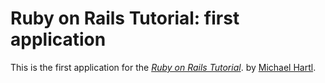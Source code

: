 # Ruby on Rails Tutorial: first application

This is the first application for the
[*Ruby on Rails Tutorial*](http://railstutorial.org/).
by [Michael Hartl](http://michaelhartl.com).